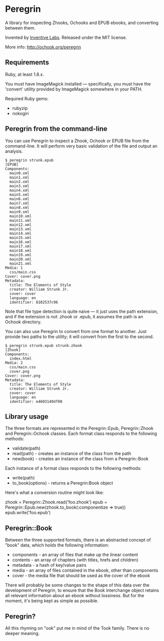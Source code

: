 # Peregrin

A library for inspecting Zhooks, Ochooks and EPUB ebooks, and converting
between them.

Invented by [Inventive Labs](http://inventivelabs.com.au). Released under the
MIT license.

More info: http://ochook.org/peregrin


## Requirements

Ruby, at least 1.8.x.

You must have ImageMagick installed — specifically, you must have the 'convert'
utility provided by ImageMagick somewhere in your PATH.

Required Ruby gems:

* rubyzip
* nokogiri


## Peregrin from the command-line

You can use Peregrin to inspect a Zhook, Ochook or EPUB file from the
command-line. It will perform very basic validation of the file and
output an analysis.

    $ peregrin strunk.epub
    [EPUB]
    Components:
      main0.xml
      main1.xml
      main2.xml
      main3.xml
      main4.xml
      main5.xml
      main6.xml
      main7.xml
      main8.xml
      main9.xml
      main10.xml
      main11.xml
      main12.xml
      main13.xml
      main14.xml
      main15.xml
      main16.xml
      main17.xml
      main18.xml
      main19.xml
      main20.xml
      main21.xml
    Media: 1
      css/main.css
    Cover: cover.png
    Metadata:
      title: The Elements of Style
      creator: William Strunk Jr.
      cover: cover
      language: en
      identifier: 8102537c96

Note that file type detection is quite naive — it just uses the path extension,
and if the extension is not .zhook or .epub, it assumes the path is an
Ochook directory.

You can also use Peregrin to convert from one format to another. Just provide
two paths to the utility; it will convert from the first to the second.

    $ peregrin strunk.epub strunk.zhook
    [Zhook]
    Components:
      index.html
    Media: 2
      css/main.css
      cover.png
    Cover: cover.png
    Metadata:
      title: The Elements of Style
      creator: William Strunk Jr.
      cover: cover
      language: en
      identifier: e4603149df00

## Library usage

The three formats are represented in the Peregrin::Epub, Peregrin::Zhook and
Peregrin::Ochook classes. Each format class responds to the following methods:

  * validate(path)
  * read(path) - creates an instance of the class from the path
  * new(book) - creates an instance of the class from a Peregrin::Book

Each instance of a format class responds to the following methods:

  * write(path)
  * to_book(options) - returns a Peregrin:Book object

Here's what a conversion routine might look like:

   zhook = Peregrin::Zhook.read('foo.zhook')
   epub = Peregrin::Epub.new(zhook.to_book(:componentize => true))
   epub.write('foo.epub')

## Peregrin::Book

Between the three supported formats, there is an abstracted concept of "book"
data, which holds the following information:

* components - an array of files that make up the linear content
* contents - an array of chapters (with titles, hrefs and children)
* metadata - a hash of key/value pairs
* media - an array of files contained in the ebook, other than components
* cover - the media file that should be used as the cover of the ebook

There will probably be some changes to the shape of this data over the
development of Peregrin, to ensure that the Book interchange object retains all
relevant information about an ebook without lossiness. But for the moment,
it's being kept as simple as possible.


## Peregrin?

All this rhyming on "ook" put me in mind of the Took family. There is no
deeper meaning.
